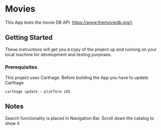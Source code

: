 # Movies

This App tests the movie DB API: https://www.themoviedb.org/\

## Getting Started

These instructions will get you a copy of the project up and running on your local machine for development and testing purposes.

### Prerequisites

This project uses Carthage. Before building the App you have to update Carthage

```
carthage update --platform iOS
```

## Notes

Search functionality is placed in Navigation Bar. Scroll down the catalog to show it




